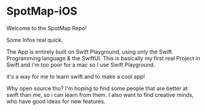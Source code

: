 # SpotMap-iOS

Welcome to the SpotMap Repo!

Some Infos real quick.

The App is entirely built on Swift Playground, using only the Swift Programming language & the SwiftUI.
This is basically my first real Project in Swift and i'm too poor for a mac so I use Swift Playground. 

it's a way for me to learn swift and to make a cool app!

Why open source tho?
I'm hoping to find some people that are better at swift than me, so i can learn from them. I also want to find creative
minds, who have good ideas for new features.
